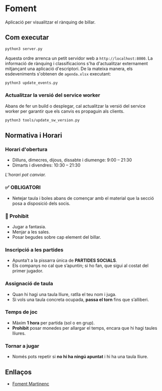 # Foment
Aplicació per visualitzar el rànquing de billar.

## Com executar

```bash
python3 server.py
```

Aquesta ordre arrenca un petit servidor web a `http://localhost:8000`.
La informació de rànquing i classificacions s'ha d'actualitzar
externament mitjançant una aplicació d'escriptori. De la mateixa manera,
els esdeveniments s'obtenen de `agenda.xlsx` executant:

```bash
python3 update_events.py
```

### Actualitzar la versió del service worker

Abans de fer un build o desplegar, cal actualitzar la versió del
service worker per garantir que els canvis es propaguin als clients.

```bash
python3 tools/update_sw_version.py
```

## Normativa i Horari

### Horari d'obertura

- Dilluns, dimecres, dijous, dissabte i diumenge: 9:00 – 21:30
- Dimarts i divendres: 10:30 – 21:30

*L’horari pot canviar.*

### ✅ OBLIGATORI

- Netejar taula i boles abans de començar amb el material que la secció posa a disposició dels socis.

### 🚫 Prohibit

- Jugar a fantasia.
- Menjar a les sales.
- Posar begudes sobre cap element del billar.

### Inscripció a les partides

- Apunta’t a la pissarra única de **PARTIDES SOCIALS**.
- Els companys no cal que s’apuntin; si ho fan, que sigui al costat del primer jugador.

### Assignació de taula

- Quan hi hagi una taula lliure, ratlla el teu nom i juga.
- Si vols una taula concreta ocupada, **passa el torn** fins que s’alliberi.

### Temps de joc

- Màxim **1 hora** per partida (sol o en grup).
- **Prohibit** posar monedes per allargar el temps, encara que hi hagi taules lliures.

### Tornar a jugar

- Només pots repetir si **no hi ha ningú apuntat** i hi ha una taula lliure.

## Enllaços

- [Foment Martinenc](https://www.fomentmartinenc.org/)
